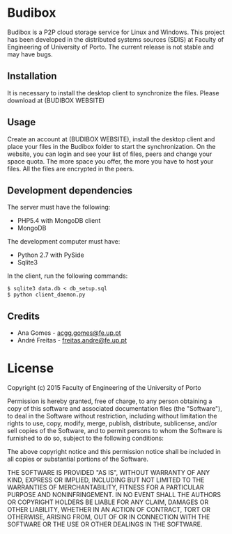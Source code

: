 # Budibox

Budibox is a P2P cloud storage service for Linux and Windows.
This project has been developed in the distributed systems sources
(SDIS) at Faculty of Engineering of University of Porto. The current
release is not stable and may have bugs.

## Installation

It is necessary to install the desktop client to synchronize
the files. Please download at (BUDIBOX WEBSITE)

## Usage

Create an account at (BUDIBOX WEBSITE),
install the desktop client and place your files in the
Budibox folder to start the synchronization. On the website,
you can login and see your list of files, peers and change
your space quota. The more space you offer, the more you have to host
your files. All the files are encrypted in the peers.

## Development dependencies
The server must have the following:
- PHP5.4 with MongoDB client
- MongoDB

The development computer must have:
- Python 2.7 with PySide
- Sqlite3

In the client, run the following commands:
```
$ sqlite3 data.db < db_setup.sql
$ python client_daemon.py
```

## Credits

- Ana Gomes - acgg.gomes@fe.up.pt
- André Freitas - freitas.andre@fe.up.pt

# License

Copyright (c) 2015 Faculty of Engineering of the University of Porto

Permission is hereby granted, free of charge, to any person obtaining a copy of this software and associated documentation files (the "Software"), to deal in the Software without restriction, including without limitation the rights to use, copy, modify, merge, publish, distribute, sublicense, and/or sell copies of the Software, and to permit persons to whom the Software is furnished to do so, subject to the following conditions:

The above copyright notice and this permission notice shall be included in all copies or substantial portions of the Software.

THE SOFTWARE IS PROVIDED "AS IS", WITHOUT WARRANTY OF ANY KIND, EXPRESS OR IMPLIED, INCLUDING BUT NOT LIMITED TO THE WARRANTIES OF MERCHANTABILITY, FITNESS FOR A PARTICULAR PURPOSE AND NONINFRINGEMENT. IN NO EVENT SHALL THE AUTHORS OR COPYRIGHT HOLDERS BE LIABLE FOR ANY CLAIM, DAMAGES OR OTHER LIABILITY, WHETHER IN AN ACTION OF CONTRACT, TORT OR OTHERWISE, ARISING FROM, OUT OF OR IN CONNECTION WITH THE SOFTWARE OR THE USE OR OTHER DEALINGS IN THE SOFTWARE.
